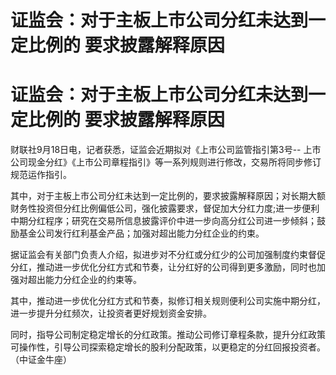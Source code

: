 # 证监会：对于主板上市公司分红未达到一定比例的 要求披露解释原因

# 证监会：对于主板上市公司分红未达到一定比例的 要求披露解释原因

财联社9月18日电，记者获悉，证监会近期拟对《上市公司监管指引第3号--
上市公司现金分红》《上市公司章程指引》等一系列规则进行修改，交易所将同步修订规范运作指引。

其中，对于主板上市公司分红未达到一定比例的，要求披露解释原因；对长期大额财务性投资但分红比例偏低公司，强化披露要求，督促加大分红力度;进一步便利中期分红程序；研究在交易所信息披露评价中进一步向高分红公司进一步倾斜；鼓励基金公司发行红利基金产品；加强对超出能力分红企业的约束。

据证监会有关部门负责人介绍，拟进步对不分红或分红少的公司加强制度约束督促分红，推动进一步优化分红方式和节奏，让分红好的公司得到更多激励，同时也加强对超出能力分红企业的约束等。

其中，推动进一步优化分红方式和节奏，拟修订相关规则便利公司实施中期分红，进一步提升分红频次，让投资者更好规划资金安排。

同时，指导公司制定稳定增长的分红政策。推动公司修订章程条款，提升分红政策可操作性，引导公司探索稳定增长的股利分配政策，以更稳定的分红回报投资者。（中证金牛座）

